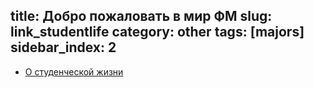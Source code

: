 title: Добро пожаловать в мир ФМ
slug: link_studentlife
category: other
tags: [majors]
sidebar_index: 2
---

- [О студенческой жизни](#)
